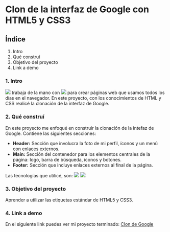 # Clon de la interfaz de Google con HTML5 y CSS3

## Índice
1. Intro
2. Qué construí
3. Objetivo del proyecto
4. Link a demo

### 1. Intro
<img src="https://img.shields.io/badge/HTML5-E34F26?style=for-the-badge&logo=html5&logoColor=white" /> trabaja de la mano con <img src="https://img.shields.io/badge/CSS3-1572B6?style=for-the-badge&logo=css3&logoColor=white" /> para crear páginas web que usamos todos los días en el navegador. En este proyecto, con los conocimientos de HTML y CSS realicé la clonación de la interfaz de Google.

### 2. Qué construí
En este proyecto me enfoqué en construir la clonación de la intefaz de Google.
Contiene las siguientes secciones:

- **Header:** Sección que involucra la foto de mi perfil, íconos y un menú con enlaces externos.
- **Main:** Sección del contenedor para los elementos centrales de la página: logo, barra de búsqueda, íconos y botones.
- **Footer:** Sección que incluye enlaces externos al final de la página.

Las tecnologías que utilicé, son:
<img src="https://img.shields.io/badge/HTML5-E34F26?style=for-the-badge&logo=html5&logoColor=white" />
<img src="https://img.shields.io/badge/CSS3-1572B6?style=for-the-badge&logo=css3&logoColor=white" />

### 3. Objetivo del proyecto
Aprender a utilizar las etiquetas estándar de HTML5 y CSS3.

### 4. Link a demo
En el siguiente link puedes ver mi proyecto terminado: [Clon de Google](#)
